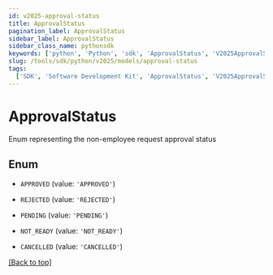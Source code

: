 ```yaml
---
id: v2025-approval-status
title: ApprovalStatus
pagination_label: ApprovalStatus
sidebar_label: ApprovalStatus
sidebar_class_name: pythonsdk
keywords: ['python', 'Python', 'sdk', 'ApprovalStatus', 'V2025ApprovalStatus']
slug: /tools/sdk/python/v2025/models/approval-status
tags:
  ['SDK', 'Software Development Kit', 'ApprovalStatus', 'V2025ApprovalStatus']
---
```


# ApprovalStatus

Enum representing the non-employee request approval status

## Enum

- `APPROVED` (value: `'APPROVED'`)

- `REJECTED` (value: `'REJECTED'`)

- `PENDING` (value: `'PENDING'`)

- `NOT_READY` (value: `'NOT_READY'`)

- `CANCELLED` (value: `'CANCELLED'`)

[[Back to top]](#)
